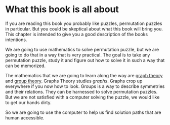 # What this book is all about

If you are reading this book you probably like puzzles, permutation puzzles in
particular. But you could be skeptical about what this book will bring you. This
chapter is intended to give you a good description of the books intentions.

We are going to use mathematics to solve permutation puzzle, but we are going to
do that in a way that is very practical. The goal is to take any permutation
puzzle, study it and figure out how to solve it in such a way that can be
memorized.

The mathematics that we are going to learn along the way are
[graph theory][graph-theory] and [group theory][group-theory]. Graphs Theory
studies *graphs*. Graphs crop up everywhere if you now how to look. Groups is a
way to describe symmetries and their relations. They can be harnessed to solve
permutation puzzles. But we are not satisfied with a computer solving the
puzzle, we would like to get our hands dirty.

So we are going to use the computer to help us find solution paths that are
human accessible.

[graph-theory]: https://en.wikipedia.org/wiki/Graph_theory
[group-theory]: https://en.wikipedia.org/wiki/Group_theory
